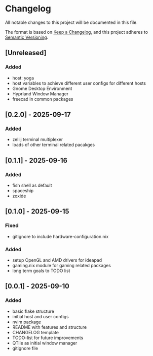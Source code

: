 # Changelog

All notable changes to this project will be documented in this file.

The format is based on [Keep a Changelog](https://keepachangelog.com/en/1.1.0/),
and this project adheres to [Semantic Versioning](https://semver.org/spec/v2.0.0.html).

## [Unreleased]

### Added

- host: yoga
- host variables to achieve different user configs for different hosts
- Gnome Desktop Environment
- Hyprland Window Manager
- freecad in common packages

## [0.2.0] - 2025-09-17

### Added

- zellij terminal multiplexer
- loads of other terminal related pacakges

## [0.1.1] - 2025-09-16

### Added

- fish shell as default
- spaceship
- zoxide

## [0.1.0] - 2025-09-15

### Fixed

- gitignore to include hardware-configuration.nix

### Added

- setup OpenGL and AMD drivers for ideapad
- gaming.nix module for gaming related packages
- long term goals to TODO list

## [0.0.1] - 2025-09-10

### Added

- basic flake structure
- initial host and user configs
- nvim package
- README with features and structure
- CHANGELOG template
- TODO-list for future improvements
- QTile as initial window manager
- gitignore file
